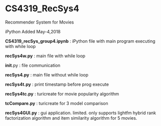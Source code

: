 # CS4319_RecSys4
Recommender System for Movies

iPython Added May-4,2018

 **CS4319_recSys_group4.ipynb** : iPython file with main program executing with while loop
 
 **recSys4w.py** : main file with while loop
 
__init__.py : file communication

**recSys4.py** : main file without while loop

**recSys4t.py** : print timestamp before prog execute

**recSys4tc.py** : turicreate for movie popularity algorithm

**tcCompare.py** : turicreate for 3 model comparison

**recSys4GUI.py** : gui application. limited. only supports lightfm hybrid rank factorization algorithm and item similarity algorithm for 5 movies.

